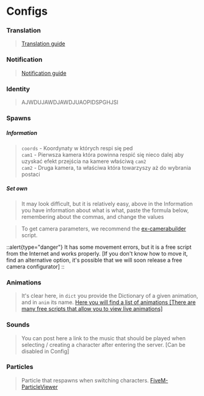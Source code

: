 # Configs

### Translation

> [Translation guide](/general-informations/translations)

### Notification

> [Notification guide](/general-informations/translations)

### Identity

> AJWDUJAWDJAWDJUAOPIDSPGHJSI

### Spawns

##### Information
> `coords` - Koordynaty w których respi się ped<br>
> `cam1` - Pierwsza kamera która powinna respić się nieco dalej aby uzyskać efekt przejścia na kamere właściwą `cam2`<br>
> `cam2` - Druga kamera, ta właściwa która towarzyszy aż do wybrania postaci

##### Set own

> It may look difficult, but it is relatively easy, above in the Information you have information about what is what, paste the formula below, remembering about the commas, and change the values

> To get camera parameters, we recommend the [ex-camerabuilder](https://github.com/TheExquis/ex-camerabuilder) script.

::alert{type="danger"}
It has some movement errors, but it is a free script from the Internet and works properly. [If you don't know how to move it, find an alternative option, it's possible that we will soon release a free camera configurator]
::

### Animations

> It's clear here, in `dict` you provide the Dictionary of a given animation, and in `anim` its name. [Here you will find a list of animations [There are many free scripts that allow you to view live animations]](https://alexguirre.github.io/animations-list/)

### Sounds

> You can post here a link to the music that should be played when selecting / creating a character after entering the server. [Can be disabled in Config]

### Particles

> Particle that respawns when switching characters. [FiveM-ParticleViewer](https://github.com/freamee/FiveM-ParticleViewer)